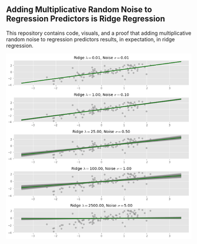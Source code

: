 Adding Multiplicative Random Noise to Regression Predictors is Ridge Regression
-------------------------------------------------------------------------------

This repository contains code, visuals, and a proof that adding multiplicative random noise to regression predictors results, in expectation, in ridge regression.

![Regression Comparisons](img/regression-comparisons.png)
